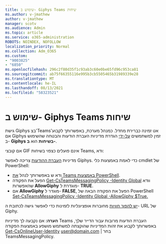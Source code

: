 ```yaml
---
title: שימוש ב- Giphys Teams שיחות
ms.author: v-jmathew
author: v-jmathew
manager: scotv
ms.audience: Admin
ms.topic: article
ms.service: o365-administration
ROBOTS: NOINDEX, NOFOLLOW
localization_priority: Normal
ms.collection: Adm_O365
ms.custom:
- "9003825"
- "6850"
ms.openlocfilehash: 296c2f80d35f1c93ab3c60e0be65fd96c953ca81
ms.sourcegitcommit: ab75f66355116e995b3cb5505465b31989339e28
ms.translationtype: MT
ms.contentlocale: he-IL
ms.lasthandoff: 08/13/2021
ms.locfileid: "58323521"
---
```

# <a name="using-giphys-in-teams-conversations"></a>שימוש ב- Giphys Teams שיחות

גישת Giphys בצ'Teams'אט זמינה כברירת מחדל. כמנהל מערכת, באפשרותך לקבוע אם Giphys זמין למשתמשים [על-ידי](https://docs.microsoft.com/microsoftteams/messaging-policies-in-teams#messaging-policy-settings) הגדרת מדיניות העברת הודעות והבטחה שהשימוש ב- **Giphys בשיחות** הוא **ב-**.

אם קובצי GIF אינם פועלים כצפוי בשיחות Teams, ודא:

מדיניות [העברת ההודעות](https://docs.microsoft.com/microsoftteams/messaging-policies-in-teams) צריכה לאפשר Giphys. כדי לאמת באמצעות כלי cmdlet של PowerShell:

- ודא ש באפשרותך לנהל [את Teams באמצעות PowerShell](https://docs.microsoft.com/microsoftteams/teams-powershell-overview?view=o365-worldwide#manage-teams-with-powershell).
- הפעל את הפקודה [Get-CsTeamsMessagingPolicy -Identity Global](https://docs.microsoft.com/powershell/module/skype/get-csteamsmessagingpolicy?view=skype-ps) וודא שהאפשרות **AllowGiphy** מוגדרת ל- **TRUE**.
- אם **AllowGiphy** מוגדר ל- **FALSE**, הפעל את הפקודה הבאה של PowerShell [Set-CsTeamsMessagingPolicy -Identity Global -AllowGiphy $True.](https://docs.microsoft.com/powershell/module/skype/set-csteamsmessagingpolicy?view=skype-ps)

[יש להפוך חוויות](https://docs.microsoft.com/deployoffice/privacy/optional-connected-experiences) מחוברות אופציונליות לזמינות כדי לאפשר גישה לכתובת ה- URL של Giphy.

**הערה:** אם נקבעה לך מדיניות Teams העברת הודעות מרובות עבור הדייר שלך, באפשרותך לקבוע את זהות המדיניות שהוקצתה למשתמש מושפע באמצעות הפקודה [Get-CsOnlineUser-Identity](https://docs.microsoft.com/powershell/module/skype/get-csonlineuser?view=skype-ps) <user@domain.com> | בחר TeamsMessagingPolicy.
